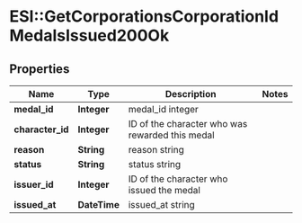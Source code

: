 # ESI::GetCorporationsCorporationIdMedalsIssued200Ok

## Properties
Name | Type | Description | Notes
------------ | ------------- | ------------- | -------------
**medal_id** | **Integer** | medal_id integer | 
**character_id** | **Integer** | ID of the character who was rewarded this medal | 
**reason** | **String** | reason string | 
**status** | **String** | status string | 
**issuer_id** | **Integer** | ID of the character who issued the medal | 
**issued_at** | **DateTime** | issued_at string | 


